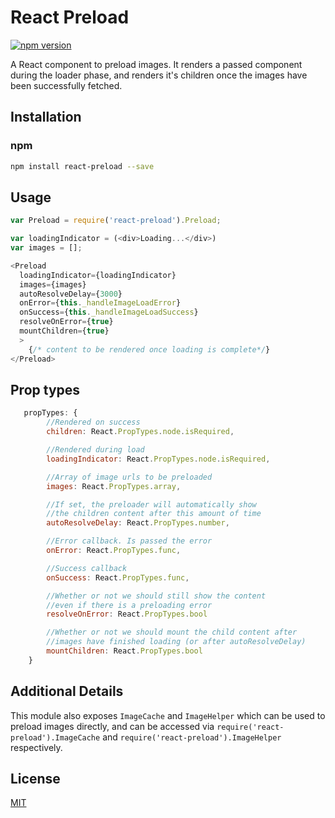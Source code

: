 # React Preload
[![npm version](https://badge.fury.io/js/react-preload.svg)](http://badge.fury.io/js/react-preload)

A React component to preload images. It renders a passed component during the loader phase, and renders it's children once the images have been successfully fetched.


## Installation

### npm

```bash
npm install react-preload --save
```

## Usage

```javascript
var Preload = require('react-preload').Preload;
```

```javascript
var loadingIndicator = (<div>Loading...</div>)
var images = [];

<Preload
  loadingIndicator={loadingIndicator}
  images={images}
  autoResolveDelay={3000}
  onError={this._handleImageLoadError}
  onSuccess={this._handleImageLoadSuccess}
  resolveOnError={true}
  mountChildren={true}
  >
	{/* content to be rendered once loading is complete*/}
</Preload>
```

## Prop types

```javascript
   propTypes: {
		//Rendered on success
		children: React.PropTypes.node.isRequired,

		//Rendered during load
		loadingIndicator: React.PropTypes.node.isRequired,

		//Array of image urls to be preloaded
		images: React.PropTypes.array,

		//If set, the preloader will automatically show
		//the children content after this amount of time
		autoResolveDelay: React.PropTypes.number,

		//Error callback. Is passed the error
		onError: React.PropTypes.func,

		//Success callback
		onSuccess: React.PropTypes.func,

		//Whether or not we should still show the content
		//even if there is a preloading error
		resolveOnError: React.PropTypes.bool

        //Whether or not we should mount the child content after
        //images have finished loading (or after autoResolveDelay)
        mountChildren: React.PropTypes.bool
    }
```

## Additional Details

This module also exposes `ImageCache` and `ImageHelper` which can be used to preload images
directly, and can be accessed via `require('react-preload').ImageCache` and
`require('react-preload').ImageHelper` respectively.

## License

[MIT][mit-license]

[mit-license]: ./LICENSE
